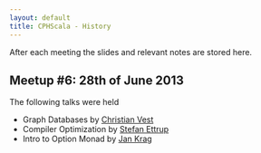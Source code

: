 ```yaml
---
layout: default
title: CPHScala - History
---
```


After each meeting the slides and relevant notes are stored here.

Meetup #6: 28th of June 2013
----------------------------

The following talks were held

- Graph Databases by [Christian Vest](http://twitter.com/chvest)
- Compiler Optimization by [Stefan Ettrup](http://twitter.com/adagioklez)
- Intro to Option Monad by [Jan Krag](http://twitter.com/jankrag)